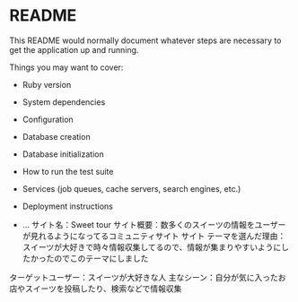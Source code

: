 # README

This README would normally document whatever steps are necessary to get the
application up and running.

Things you may want to cover:

* Ruby version

* System dependencies

* Configuration

* Database creation

* Database initialization

* How to run the test suite

* Services (job queues, cache servers, search engines, etc.)

* Deployment instructions

* ...
サイト名：Sweet tour
サイト概要：数多くのスイーツの情報をユーザーが見れるようになってるコミュニティサイト
サイト
テーマを選んだ理由：スイーツが大好きで時々情報収集してるので、情報が集まりやすいようにしたかったのでこのテーマにしました

ターゲットユーザー：スイーツが大好きな人
主なシーン：自分が気に入ったお店やスイーツを投稿したり、検索などで情報収集
